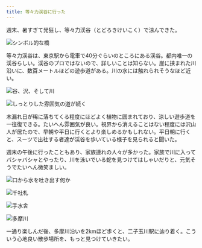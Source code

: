 ```yaml
---
title: 等々力渓谷に行った
---
```

週末、暑すぎて発狂し、等々力渓谷（とどろきけいこく）で涼んできた。

![](https://lh6.googleusercontent.com/LXVzMaXO9s04o_SaNfQDN4S4GUSCVevX8YQqmLj4cVppY7-5zkXBManLXhny3xmrZ8_QG1LgkaFpKXQVNbqEy_q7Jgthd7khlb7GSWdmeej83P1GucsIlVojU1hBYZW5EV7tZ6eb6FNrbrV2Lbr1N5A "シンボル的な橋")

等々力渓谷は、東京駅から電車で40分ぐらいのところにある渓谷。都内唯一の渓谷らしい。渓谷のプロではないので、詳しいことは知らない。崖に挟まれた川沿いに、数百メートルほどの遊歩道がある。川の水には触れられそうなほど近い。

![](https://lh6.googleusercontent.com/yJV9Kb57E06hGU-e3CagVTM1c529OiAErhV_4t-abRAe1OCxD7nNTMZfhl9cJXmvXFr5nKKNUy13BBHIoLpXSxd21nRnG0wgxAXecxsKqYaURy2NyA_p9oAhe_Wn-kOdP0BQqq4Ql3N3SJ_0p61JLus "谷、沢、そして川")

![](https://lh3.googleusercontent.com/ab_lBeqqMRv9POYOoacFlzLrAr0mvEvh4BYzaKIeuUQ_phJP41tHj9F8q6h6fROgBAYPreyeEMgtQnyuK274Na0AVfRR7df3s6n6jTMAHVMkkdEJdz8-kRYX5VHTWDQp-TzBtYm3Oqwuftg0aIHhy30 "しっとりした雰囲気の道が続く")

木漏れ日が稀に落ちてくる程度にほどよく植物に囲まれており、涼しい遊歩道を一往復できる。たいへん雰囲気が良い。視界から消えることはない程度には沢山人が居たので、早朝や平日に行くとより楽しめるかもしれない。平日朝に行くと、スーツで出社する者達が渓谷を歩いている様子を見られると聞いた。

週末の午後に行ったこともあり、家族連れの人々が多かった。家族で川に入ってバシャバシャとやったり、川を泳いでいる蛇を見つけてはしゃいだりと、元気そうでたいへん微笑ましい。

![](https://lh4.googleusercontent.com/2CVGPbebDJCMgZJ88mI1CiFlW9sSkzZ9MQdejTdvWyip9RFrRpwrsKEAoUrkSub-UuRT5a1-yN3isUjnfw8J8dCTfBlnIL_2waeuZFq0jiSrc1dTNu0L2uxqgS5-yIBPaAzysnps3aVtF-o8mRoLvoQ "口から水を吐き出す何か")

![](https://lh6.googleusercontent.com/cPXWc4B130W9dilqdZuRiS5FK3_fapkE66YOlvWFal26U0Ev1CRQ10A868uE-atn9axmsuQjIMYxZCsLgyivJzlAYopMvMa0VoYMb6BhNdZuMsjdGnnV2sa9SgUr5KJMgijFRJMmlMxGrzISInZp7-s "千社札")

![](https://lh5.googleusercontent.com/HMMgLgwllFYtGXxW95zpSOxa3DiC5srr2mKriw9HQI3xal1Wqg1Iku0OVmsH0xDtbS7eryWPUj1cypDvtepqjNc3PQ5gG35E4wHpNXXXjzYx4r36ZfJrBaCCpYyJ2lDljnTrvQEp-mYmnElGtWeUwvk "手水舎")

![](https://lh6.googleusercontent.com/_MUD1jMuVRp0UUonU_-ZHH33ll1REgAzIS1o2LZpKWbR0NTTqxNcijkToI008hk1KpVFAIyNxjKLN-Jdm7jayC37o12aMvqxGeuh1N_V5MTr5JfJvpdn4nmWBOmpKGxVQBsUXQoq1Cmn_Y0rNJMaLdk "多摩川")

一通り楽しんだ後、多摩川沿いを2kmほど歩くと、二子玉川駅に辿り着く。こういう心地良い散歩場所を、もっと見つけていきたい。
